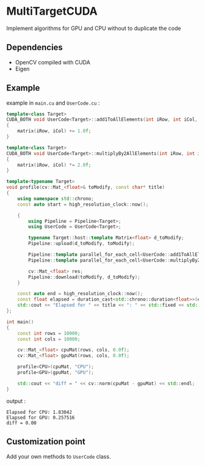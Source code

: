 # MultiTargetCUDA

Implement algorithms for GPU and CPU without to duplicate the code

## Dependencies

- OpenCV compiled with CUDA
- Eigen

## Example

example in `main.cu` and `UserCode.cu` :


```c++
template<class Target>
CUDA_BOTH void UserCode<Target>::add1ToAllElements(int iRow, int iCol, Matrix<float>& matrix)
{
    matrix(iRow, iCol) += 1.0f;
}

template<class Target>
CUDA_BOTH void UserCode<Target>::multiplyBy2AllElements(int iRow, int iCol, Matrix<float>& matrix)
{
    matrix(iRow, iCol) *= 2.0f;
}

template<typename Target>
void profile(cv::Mat_<float>& toModify, const char* title)
{
    using namespace std::chrono;
    const auto start = high_resolution_clock::now();

    {
        using Pipeline = Pipeline<Target>;
        using UserCode = UserCode<Target>;

        typename Target::host::template Matrix<float> d_toModify;
        Pipeline::upload(d_toModify, toModify);

        Pipeline::template parallel_for_each_cell<UserCode::add1ToAllElements>(d_toModify);
        Pipeline::template parallel_for_each_cell<UserCode::multiplyBy2AllElements>(d_toModify);

        cv::Mat_<float> res;
        Pipeline::download(toModify, d_toModify);
    }

    const auto end = high_resolution_clock::now();
    const float elapsed = duration_cast<std::chrono::duration<float>>(end - start).count();
    std::cout << "Elapsed for " << title << ": " << std::fixed << std::setprecision(2)  << elapsed << std::endl;
};

int main()
{
    const int rows = 10000;
    const int cols = 10000;

    cv::Mat_<float> cpuMat(rows, cols, 0.0f);
    cv::Mat_<float> gpuMat(rows, cols, 0.0f);

    profile<CPU>(cpuMat, "CPU");
    profile<GPU>(gpuMat, "GPU");

    std::cout << "diff = " << cv::norm(cpuMat - gpuMat) << std::endl;
}
```

output :
```
Elapsed for CPU: 1.83042
Elapsed for GPU: 0.257516
diff = 0.00
```

## Customization point

Add your own methods to `UserCode` class.

